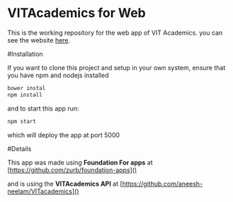 # VITAcademics for Web

This is the working repository for the web app of VIT Academics.
you can see the website [here](vitacademics-web.herokuapps.com).

#Installation

If you want to clone this project and setup in your own system, ensure that you have npm and nodejs installed

```bash
bower instal
npm install
```

and to start this app run:

```bash
npm start
```

which will deploy the app at port 5000

#Details

This app was made using **Foundation For apps** at [https://github.com/zurb/foundation-apps]()

and is using the **VITAcademics API** at  [https://github.com/aneesh-neelam/VITacademics]()
